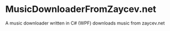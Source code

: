 # MusicDownloaderFromZaycev.net
A music downloader written in C# (WPF) downloads music from zaycev.net
